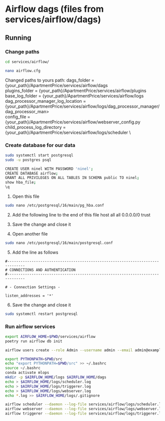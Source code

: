 # Airflow dags (files from services/airflow/dags)

## Running
### Change paths
```bash
cd services/airflow/
```

```bash
nano airflow.cfg
```

Changed paths to yours path: 
dags_folder = {your_path}/ApartmentPrice/services/airflow/dags \
plugins_folder = {your_path}/ApartmentPrice/services/airflow/plugins \
base_log_folder = {your_path}/ApartmentPrice/services/airflow/logs \
dag_processor_manager_log_location = {your_path}/ApartmentPrice/services/airflow/logs/dag_processor_manager/dag_processor_man> \
config_file = {your_path}/ApartmentPrice/services/airflow/webserver_config.py \
child_process_log_directory = {your_path}/ApartmentPrice/services/airflow/logs/scheduler \

### Create database for our data
```bash
sudo systemctl start postgresql
sudo -u postgres psql
```

```bash
CREATE USER ninel WITH PASSWORD 'ninel';
CREATE DATABASE airflow;
GRANT ALL PRIVILEGES ON ALL TABLES IN SCHEMA public TO ninel;
show hba_file;
\q
```

1. Open this file
```bash
sudo nano /etc/postgresql/16/main/pg_hba.conf
```

2. Add the following line to the end of this file
host all all 0.0.0.0/0 trust

3. Save the change and close it

4. Open another file
```bash
sudo nano /etc/postgresql/16/main/postgresql.conf
```

5. Add the line as follows
```
#------------------------------------------------------------------------------
# CONNECTIONS AND AUTHENTICATION
#------------------------------------------------------------------------------

# - Connection Settings -

listen_addresses = '*'
```

6. Save the change and close it

```bash
sudo systemctl restart postgresql
```

### Run airflow services

```bash
export AIRFLOW_HOME=$PWD/services/airflow
poetry run airflow db init
```

```bash
airflow users create --role Admin --username admin --email admin@example.org --firstname admin --lastname admin --password admin
```

```bash
export PYTHONPATH=$PWD/src
echo "export PYTHONPATH=$PWD/src" >> ~/.bashrc
source ~/.bashrc
conda activate mlops
mkdir -p $AIRFLOW_HOME/logs $AIRFLOW_HOME/dags
echo > $AIRFLOW_HOME/logs/scheduler.log
echo > $AIRFLOW_HOME/logs/triggerer.log
echo > $AIRFLOW_HOME/logs/webserver.log
echo *.log >> $AIRFLOW_HOME/logs/.gitignore
```

```bash
airflow scheduler --daemon --log-file services/airflow/logs/scheduler.log
airflow webserver --daemon --log-file services/airflow/logs/webserver.log
airflow triggerer --daemon --log-file services/airflow/logs/triggerer.log
```

